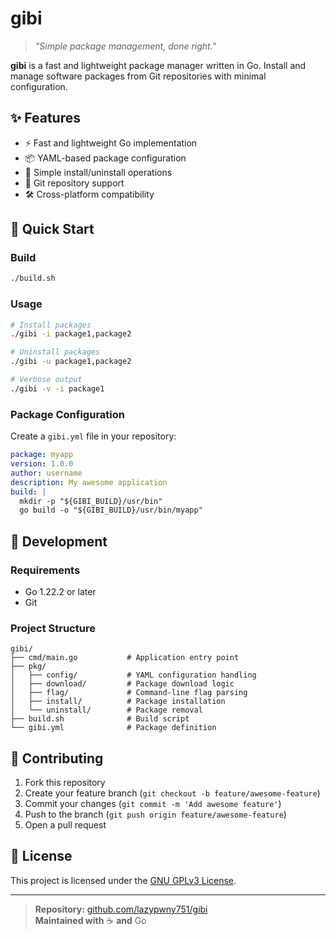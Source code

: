 # gibi

> _"Simple package management, done right."_

**gibi** is a fast and lightweight package manager written in Go. Install and manage software packages from Git repositories with minimal configuration.

## ✨ Features

- ⚡ Fast and lightweight Go implementation
- 📦 YAML-based package configuration
- 🔧 Simple install/uninstall operations
- 🎯 Git repository support
- 🛠️ Cross-platform compatibility

## 🚀 Quick Start

### Build

```bash
./build.sh
```

### Usage

```bash
# Install packages
./gibi -i package1,package2

# Uninstall packages  
./gibi -u package1,package2

# Verbose output
./gibi -v -i package1
```

### Package Configuration

Create a `gibi.yml` file in your repository:

```yaml
package: myapp
version: 1.0.0
author: username
description: My awesome application
build: |
  mkdir -p "${GIBI_BUILD}/usr/bin"
  go build -o "${GIBI_BUILD}/usr/bin/myapp"
```

## 🔧 Development

### Requirements

- Go 1.22.2 or later
- Git

### Project Structure

```
gibi/
├── cmd/main.go           # Application entry point
├── pkg/
│   ├── config/           # YAML configuration handling
│   ├── download/         # Package download logic
│   ├── flag/             # Command-line flag parsing
│   ├── install/          # Package installation
│   └── uninstall/        # Package removal
├── build.sh              # Build script
└── gibi.yml              # Package definition
```

## 🤝 Contributing

1. Fork this repository
2. Create your feature branch (`git checkout -b feature/awesome-feature`)
3. Commit your changes (`git commit -m 'Add awesome feature'`)
4. Push to the branch (`git push origin feature/awesome-feature`)
5. Open a pull request

## 📜 License

This project is licensed under the [GNU GPLv3 License](LICENSE).

---

> **Repository:** [github.com/lazypwny751/gibi](https://github.com/lazypwny751/gibi)  
> **Maintained with** ☕ **and** Go
